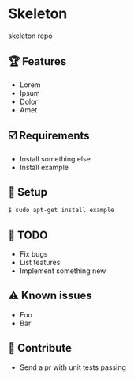 # Skeleton
skeleton repo

## 🏆 Features
- Lorem
- Ipsum
- Dolor
- Amet

## ☑️ Requirements
- Install something else
- Install example

## 📜 Setup
```sh
$ sudo apt-get install example
```

## 📝 TODO
- Fix bugs
- List features
- Implement something new

## ⚠️ Known issues
- Foo
- Bar

## 🙋 Contribute
- Send a pr with unit tests passing

